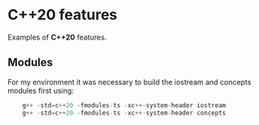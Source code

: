 # C++20 features

Examples of **C++20** features.

## Modules

For my environment it was necessary to build the iostream and concepts modules first using:

```cpp
    g++ -std=c++20 -fmodules-ts -xc++-system-header iostream
    g++ -std=c++20 -fmodules-ts -xc++-system-header concepts
```
